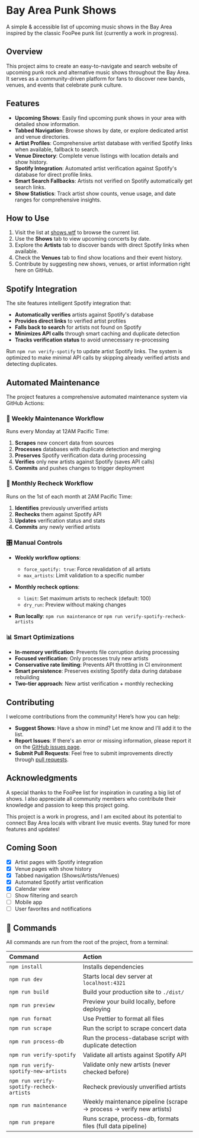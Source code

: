 # Bay Area Punk Shows

A simple & accessible list of upcoming music shows in the Bay Area inspired by the classic FooPee punk list (currently a work in progress).

## Overview

This project aims to create an easy-to-navigate and search website of upcoming punk rock and alternative music shows throughout the Bay Area. It serves as a community-driven platform for fans to discover new bands, venues, and events that celebrate punk culture.

## Features

- **Upcoming Shows**: Easily find upcoming punk shows in your area with detailed show information.
- **Tabbed Navigation**: Browse shows by date, or explore dedicated artist and venue directories.
- **Artist Profiles**: Comprehensive artist database with verified Spotify links when available, fallback to search.
- **Venue Directory**: Complete venue listings with location details and show history.
- **Spotify Integration**: Automated artist verification against Spotify's database for direct profile links.
- **Smart Search Fallbacks**: Artists not verified on Spotify automatically get search links.
- **Show Statistics**: Track artist show counts, venue usage, and date ranges for comprehensive insights.

## How to Use

1. Visit the list at [shows.wtf](https://shows.wtf) to browse the current list.
2. Use the **Shows** tab to view upcoming concerts by date.
3. Explore the **Artists** tab to discover bands with direct Spotify links when available.
4. Check the **Venues** tab to find show locations and their event history.
5. Contribute by suggesting new shows, venues, or artist information right here on GitHub.

## Spotify Integration

The site features intelligent Spotify integration that:

- **Automatically verifies** artists against Spotify's database
- **Provides direct links** to verified artist profiles
- **Falls back to search** for artists not found on Spotify
- **Minimizes API calls** through smart caching and duplicate detection
- **Tracks verification status** to avoid unnecessary re-processing

Run `npm run verify-spotify` to update artist Spotify links. The system is optimized to make minimal API calls by skipping already verified artists and detecting duplicates.

## Automated Maintenance

The project features a comprehensive automated maintenance system via GitHub Actions:

### 🤖 **Weekly Maintenance Workflow**

Runs every Monday at 12AM Pacific Time:

1. **Scrapes** new concert data from sources
2. **Processes** databases with duplicate detection and merging
3. **Preserves** Spotify verification data during processing
4. **Verifies** only new artists against Spotify (saves API calls)
5. **Commits** and pushes changes to trigger deployment

### 🔄 **Monthly Recheck Workflow**

Runs on the 1st of each month at 2AM Pacific Time:

1. **Identifies** previously unverified artists
2. **Rechecks** them against Spotify API
3. **Updates** verification status and stats
4. **Commits** any newly verified artists

### 🎛️ **Manual Controls**

- **Weekly workflow options**:

  - `force_spotify: true`: Force revalidation of all artists
  - `max_artists`: Limit validation to a specific number

- **Monthly recheck options**:

  - `limit`: Set maximum artists to recheck (default: 100)
  - `dry_run`: Preview without making changes

- **Run locally**: `npm run maintenance` or `npm run verify-spotify-recheck-artists`

### 📊 **Smart Optimizations**

- **In-memory verification**: Prevents file corruption during processing
- **Focused verification**: Only processes truly new artists
- **Conservative rate limiting**: Prevents API throttling in CI environment
- **Smart persistence**: Preserves existing Spotify data during database rebuilding
- **Two-tier approach**: New artist verification + monthly rechecking

## Contributing

I welcome contributions from the community! Here’s how you can help:

- **Suggest Shows**: Have a show in mind? Let me know and I’ll add it to the list.
- **Report Issues**: If there's an error or missing information, please report it on the [GitHub issues page](https://github.com/RP2/bay-punks/issues).
- **Submit Pull Requests**: Feel free to submit improvements directly through [pull requests](https://github.com/RP2/bay-punks/pulls).

## Acknowledgments

A special thanks to the FooPee list for inspiration in curating a big list of shows. I also appreciate all community members who contribute their knowledge and passion to keep this project going.

This project is a work in progress, and I am excited about its potential to connect Bay Area locals with vibrant live music events. Stay tuned for more features and updates!

## Coming Soon

- [x] Artist pages with Spotify integration
- [x] Venue pages with show history
- [x] Tabbed navigation (Shows/Artists/Venues)
- [x] Automated Spotify artist verification
- [x] Calendar view
- [ ] Show filtering and search
- [ ] Mobile app
- [ ] User favorites and notifications

## 🧞 Commands

All commands are run from the root of the project, from a terminal:

| Command                                  | Action                                                              |
| :--------------------------------------- | :------------------------------------------------------------------ |
| `npm install`                            | Installs dependencies                                               |
| `npm run dev`                            | Starts local dev server at `localhost:4321`                         |
| `npm run build`                          | Build your production site to `./dist/`                             |
| `npm run preview`                        | Preview your build locally, before deploying                        |
| `npm run format`                         | Use Prettier to format all files                                    |
| `npm run scrape`                         | Run the script to scrape concert data                               |
| `npm run process-db`                     | Run the process-database script with duplicate detection            |
| `npm run verify-spotify`                 | Validate all artists against Spotify API                            |
| `npm run verify-spotify-new-artists`     | Validate only new artists (never checked before)                    |
| `npm run verify-spotify-recheck-artists` | Recheck previously unverified artists                               |
| `npm run maintenance`                    | Weekly maintenance pipeline (scrape → process → verify new artists) |
| `npm run prepare`                        | Runs scrape, process-db, formats files (full data pipeline)         |

